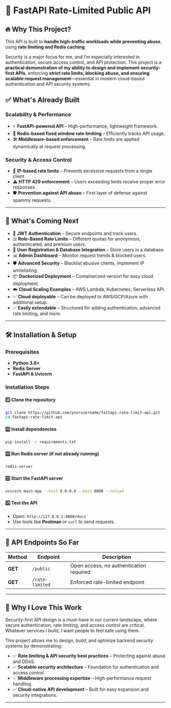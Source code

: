# 🚀 FastAPI Rate-Limited Public API

## 🔥 Why This Project?
This API is built to **handle high-traffic workloads while preventing abuse**, using **rate limiting and Redis caching**. 

Security is a major focus for me, and I’m especially interested in authentication, secure access control, and API protection. This project is a **practical demonstration of my ability to design and implement security-first APIs**, enforcing **strict rate limits, blocking abuse, and ensuring scalable request management**—essential in modern cloud-based authentication and API security systems.

## ✅ What's Already Built
### **Scalability & Performance**
- ⚡ **FastAPI-powered API** – High-performance, lightweight framework.
- 🚀 **Redis-based fixed window rate limiting** – Efficiently tracks API usage.
- 🛠 **Middleware-based enforcement** – Rate limits are applied dynamically at request processing.

### **Security & Access Control**
- 🔄 **IP-based rate limits** – Prevents excessive requests from a single client.
- ⚠️ **HTTP 429 enforcement** – Users exceeding limits receive proper error responses.
- 🛡️ **Prevention against API abuse** – First layer of defense against spammy requests.

---

## 🚀 What's Coming Next
- 🔐 **JWT Authentication** – Secure endpoints and track users.
- ⚖️ **Role-Based Rate Limits** – Different quotas for anonymous, authenticated, and premium users.
- 📝 **User Registration & Database Integration** – Store users in a database.
- 📊 **Admin Dashboard** – Monitor request trends & blocked users.
- 🛡️ **Advanced Security** – Blacklist abusive clients, implement IP whitelisting.
- 📦 **Dockerized Deployment** – Containerized version for easy cloud deployment.
- ☁️ **Cloud Scaling Examples** – AWS Lambda, Kubernetes, Serverless API.
- ✅ **Cloud deployable** – Can be deployed to AWS/GCP/Azure with additional setup.
- ✅ **Easily extendable** – Structured for adding authentication, advanced rate limiting, and more.

---

## 🛠 Installation & Setup

### **Prerequisites**
- **Python 3.8+**
- **Redis Server**
- **FastAPI & Uvicorn**

### **Installation Steps**

#### **1️⃣ Clone the repository**
```sh
git clone https://github.com/yourusername/fastapi-rate-limit-api.git
cd fastapi-rate-limit-api
```

#### **2️⃣ Install dependencies**
```sh
pip install -r requirements.txt
```

#### **3️⃣ Run Redis server** (if not already running)
```sh
redis-server
```

#### **4️⃣ Start the FastAPI server**
```sh
uvicorn main:app --host 0.0.0.0 --port 8000 --reload
```

#### **5️⃣ Test the API**
- Open: `http://127.0.0.1:8000/docs`
- Use tools like **Postman** or `curl` to send requests.

---

## 🔗 API Endpoints So Far

| **Method** | **Endpoint** | **Description** |
|-----------|------------|----------------|
| **GET** | `/public` | Open access, no authentication required |
| **GET** | `/rate-limited` | Enforced rate-limited endpoint |

---

## 🎯 Why I Love This Work
Security-first API design is a must-have in our current landscape, where secure authentication, rate limiting, and access control are critical. Whatever services I build, I want people to feel safe using them.

This project allows me to design, build, and optimize backend security systems by demonstrating:
- ✅ **Rate limiting & API security best practices** – Protecting against abuse and DDoS.
- ✅ **Scalable security architecture** – Foundation for authentication and access control.
- ✅ **Middleware processing expertise** – High-performance request handling.
- ✅ **Cloud-native API development** – Built for easy expansion and security integrations.

---

